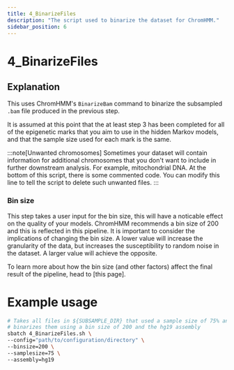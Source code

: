 ```yaml
---
title: 4_BinarizeFiles
description: "The script used to binarize the dataset for ChromHMM."
sidebar_position: 6
---
```



# 4_BinarizeFiles

## Explanation

This uses ChromHMM's `BinarizeBam` command to binarize the subsampled `.bam` file produced in the previous step.

It is assumed at this point that the at least step 3 has been completed for all of the epigenetic marks that you aim to use in the hidden Markov models, and that the sample size used for each mark is the same.

:::note[Unwanted chromosomes]
Sometimes your dataset will contain information for additional chromosomes that you don't want to include in further downstream analysis. For example, mitochondrial DNA. At the bottom of this script, there is some commented code. You can modify this line to tell the script to delete such unwanted files.
:::

### Bin size

This step takes a user input for the bin size, this will have a noticable effect on the quality of your models. ChromHMM recommends a bin size of 200 and this is reflected in this pipeline. It is important to consider the implications of changing the bin size. A lower value will increase the granularity of the data, but increases the susceptibility to random noise in the dataset. A larger value will achieve the opposite. 

To learn more about how the bin size (and other factors) affect the final result of the pipeline, head to [this page].

# Example usage

```bash
# Takes all files in ${SUBSAMPLE_DIR} that used a sample size of 75% and
# binarizes them using a bin size of 200 and the hg19 assembly
sbatch 4_BinarizeFiles.sh \
--config="path/to/configuration/directory" \
--binsize=200 \
--samplesize=75 \
--assembly=hg19
```
